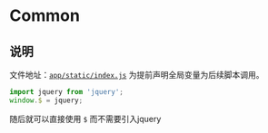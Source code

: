 # Common

## 说明

文件地址：[`app/static/index.js`](/app/static/index.js)
为提前声明全局变量为后续脚本调用。

```js
import jquery from 'jquery';
window.$ = jquery;
```

随后就可以直接使用 `$` 而不需要引入jquery

